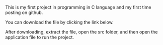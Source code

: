 This is my first project in programming in C language and my first time posting on github.

You can download the file by clicking the link below.

After downloading, extract the file, open the src folder, and then open the application file to run the project.